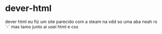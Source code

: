 # dever-html
dever html
eu fiz 
um site parecido com a steam 
na vdd so uma aba neah rs ´-´
mas tamo junto ai usei html e css

